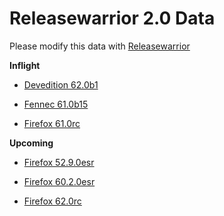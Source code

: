 

Releasewarrior 2.0 Data
=======================

Please modify this data with [Releasewarrior](https://github.com/mozilla-releng/releasewarrior-2.0)

**Inflight**

* [Devedition 62.0b1](/inflight/devedition/devedition-devedition-62.0b1.md)

* [Fennec 61.0b15](/inflight/fennec/fennec-beta-61.0b15.md)

* [Firefox 61.0rc](/inflight/firefox/firefox-release-rc-61.0rc.md)

**Upcoming**

* [Firefox 52.9.0esr](/upcoming/firefox/firefox-esr52-52.9.0esr.md)

* [Firefox 60.2.0esr](/upcoming/firefox/firefox-esr60-60.2.0esr.md)

* [Firefox 62.0rc](/upcoming/firefox/firefox-release-rc-62.0rc.md)


